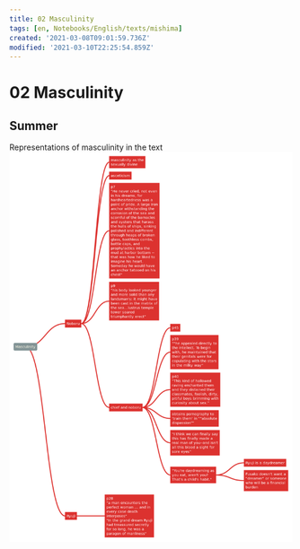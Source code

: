 ```yaml
---
title: 02 Masculinity
tags: [en, Notebooks/English/texts/mishima]
created: '2021-03-08T09:01:59.736Z'
modified: '2021-03-10T22:25:54.859Z'
---
```


# 02 Masculinity
## Summer
Representations of masculinity in the text
![svg](../maps/masculinity.svg)
